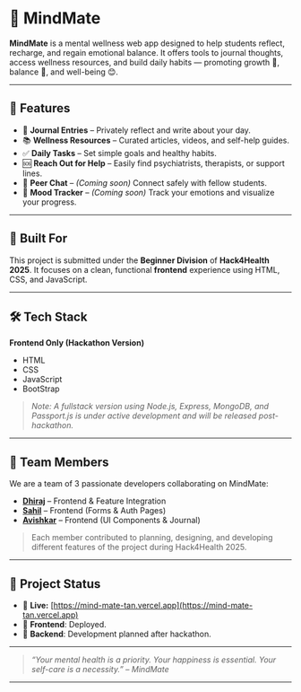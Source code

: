 # 🧠 MindMate

**MindMate** is a mental wellness web app designed to help students reflect, recharge, and regain emotional balance.
It offers tools to journal thoughts, access wellness resources, and build daily habits — promoting growth 💪, balance 🌿, and well-being 😊.

---

## 🚀 Features

- 📓 **Journal Entries** – Privately reflect and write about your day.
- 📚 **Wellness Resources** – Curated articles, videos, and self-help guides.
- ✅ **Daily Tasks** – Set simple goals and healthy habits.
- 🆘 **Reach Out for Help** – Easily find psychiatrists, therapists, or support lines.
- 💬 **Peer Chat** – _(Coming soon)_ Connect safely with fellow students.
- 🌈 **Mood Tracker** – _(Coming soon)_ Track your emotions and visualize your progress.

---

## 🎯 Built For

This project is submitted under the **Beginner Division** of **Hack4Health 2025**.
It focuses on a clean, functional **frontend** experience using HTML, CSS, and JavaScript.

---

## 🛠 Tech Stack

**Frontend Only (Hackathon Version)**

- HTML
- CSS
- JavaScript
- BootStrap
  
> _Note: A fullstack version using Node.js, Express, MongoDB, and Passport.js is under active development and will be released post-hackathon._

---

## 👥 Team Members

We are a team of 3 passionate developers collaborating on MindMate:

- [**Dhiraj**](https://github.com/dhirajdhande19) – Frontend & Feature Integration  
- [**Sahil**](https://github.com/Sahilganvir123) – Frontend (Forms & Auth Pages)  
- [**Avishkar**](https://github.com/Avishkar1426) – Frontend (UI Components & Journal)

> Each member contributed to planning, designing, and developing different features of the project during Hack4Health 2025.

---

## 📌 Project Status

- 🚀 **Live:** [https://mind-mate-tan.vercel.app](https://mind-mate-tan.vercel.app)  
- 🚧 **Frontend**: Deployed.
- 🔧 **Backend**: Development planned after hackathon.
---

> _“Your mental health is a priority. Your happiness is essential. Your self-care is a necessity.” – MindMate_

---
